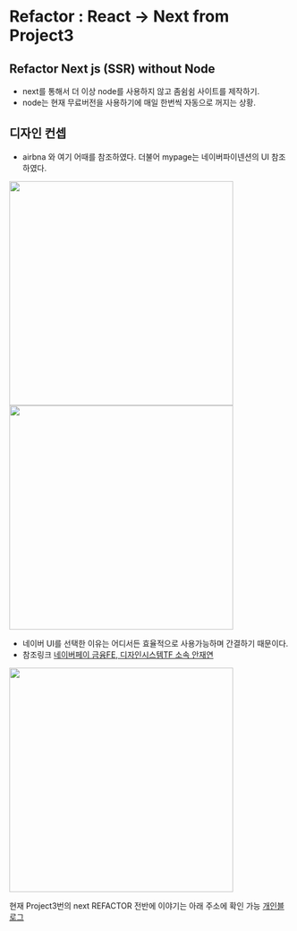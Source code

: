 # Refactor : React -> Next from Project3 
## Refactor Next js (SSR) without Node
- next를 통해서 더 이상 node를 사용하지 않고 좀쉼쉼 사이트를 제작하기.
- node는 현재 무료버전을 사용하기에 매일 한번씩 자동으로 꺼지는 상황.


## 디자인 컨셉
- airbna 와 여기 어때를 참조하였다. 더불어 mypage는 네이버파이넨션의 UI 참조하였다. 

<img width="400" src="https://blog.kakaocdn.net/dn/p75kW/btsIBa7ycaA/nW44uQsn8YgX297NygeU1K/img.png" >

<img width="400" src="https://blog.kakaocdn.net/dn/cstk5l/btsICEMUzuj/QVkFEngbQiCvbPvr7CWxW0/img.png" >

- 네이버 UI를 선택한 이유는 어디서든 효율적으로 사용가능하며 간결하기 때문이다.
- 참조링크 <a href="https://medium.com/naverfinancial/defign-%EB%84%A4%EC%9D%B4%EB%B2%84%ED%8C%8C%EC%9D%B4%EB%82%B8%EC%85%9C%EC%9D%98-%EB%94%94%EC%9E%90%EC%9D%B8-%EC%8B%9C%EC%8A%A4%ED%85%9C%EC%9D%84-%EC%A0%95%EC%9D%98%ED%95%98%EB%8B%A4-7b7449832f26" target="_blank" >네이버페이 금융FE, 디자인시스템TF 소속 안재연</a>

<img width="400" src="https://blog.kakaocdn.net/dn/qywOy/btsIBYZFSkx/BP2m2WJW06ZRkey51KB5VK/img.png" >




현재 Project3번의 next REFACTOR 전반에 이야기는 아래 주소에 확인 가능
<a href="https://life-explorer.tistory.com/category/Projects/Project3" target="_blank" >개인블로그</a>